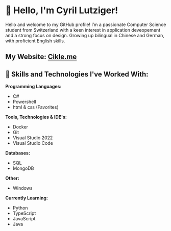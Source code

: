 # 👋 Hello, I'm Cyril Lutziger!

Hello and welcome to my GitHub profile! I’m a passionate Computer Science student from Switzerland with a keen interest in application deveopement and a strong focus on design. Growing up bilingual in Chinese and German, with proficient English skills.

## My Website: <a href="https://cikle.me/">Cikle.me</a>

## 💼 Skills and Technologies I've Worked With:

**Programming Languages:**
- C#
- Powershell
- html & css (Favorites)

**Tools, Technologies & IDE's:**
- Docker
- Git
- Visual Studio 2022
- Visual Studio Code

**Databases:**
- SQL
- MongoDB

**Other:**
- Windows

**Currently Learning:**
- Python
- TypeScript
- JavaScript
- Java
